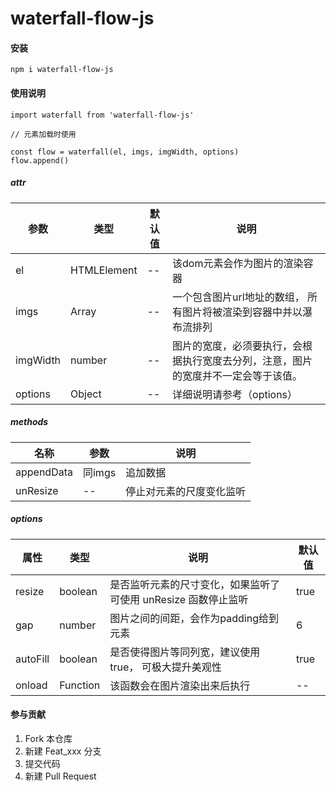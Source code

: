 # waterfall-flow-js

#### 安装
```
npm i waterfall-flow-js
```

#### 使用说明

```
import waterfall from 'waterfall-flow-js'

// 元素加载时使用

const flow = waterfall(el, imgs, imgWidth, options)
flow.append()
```
##### attr
| 参数      | 类型 | 默认值 | 说明 |
| ----------- | ----------- | ----------- | ----------- |
| el      | HTMLElement       | --       | 该dom元素会作为图片的渲染容器       |
| imgs   | Array<string>        | --        | 一个包含图片url地址的数组， 所有图片将被渲染到容器中并以瀑布流排列        |
| imgWidth   | number       | --        | 图片的宽度，必须要执行，会根据执行宽度去分列，注意，图片的宽度并不一定会等于该值。        |
| options   | Object        | --        | 详细说明请参考（options）        |
##### methods
| 名称      | 参数      | 说明 |
| ----------- | ----------- | ----------- |
| appendData      | 同imgs     | 追加数据       |
| unResize   | --       | 停止对元素的尺度变化监听        |
##### options
| 属性      | 类型 | 说明 | 默认值 |
| ----------- | ----------- | ----------- | ----------- |
| resize      | boolean       | 是否监听元素的尺寸变化，如果监听了可使用 unResize 函数停止监听       | true |
| gap   | number        | 图片之间的间距，会作为padding给到元素        | 6        |
| autoFill   | boolean        | 是否使得图片等同列宽，建议使用true， 可极大提升美观性        | true        |
| onload   | Function        | 该函数会在图片渲染出来后执行        | -- |

#### 参与贡献

1.  Fork 本仓库
2.  新建 Feat_xxx 分支
3.  提交代码
4.  新建 Pull Request
